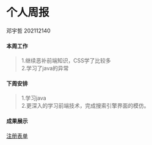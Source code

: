 # 个人周报
邓宇哲 202112140

#### 本周工作
>1.继续恶补前端知识，CSS学了比较多  
2.学习了java的异常  
#### 下周安排
>1.学习java  
2.更深入的学习前端技术，完成搜索引擎界面的模仿。

#### 成果展示
<a href="src/注册表单.html">注册表单</a>
